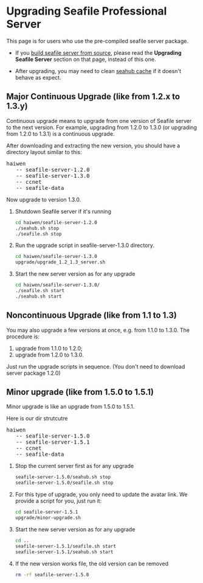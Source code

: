 # Upgrading Seafile Professional Server

This page is for users who use the pre-compiled seafile server package. 

- If you [build seafile server from source](https://github.com/haiwen/seafile/wiki/Build-and-deploy-seafile-server-from-source), please read the **Upgrading Seafile Server** section on that page, instead of this one.

- After upgrading, you may need to clean [seahub cache](../deploy/add_memcached.md) if it doesn't behave as expect.

## Major Continuous Upgrade (like from 1.2.x to 1.3.y)

Continuous upgrade means to upgrade from one version of Seafile server to the next version.
For example, upgrading from 1.2.0 to 1.3.0 (or upgrading from 1.2.0 to 1.3.1) is a continuous upgrade.

After downloading and extracting the new version, you should have a directory layout similar to this:

<pre>
haiwen
   -- seafile-server-1.2.0
   -- seafile-server-1.3.0
   -- ccnet
   -- seafile-data
</pre>


Now upgrade to version 1.3.0.

1. Shutdown Seafile server if it's running

   ```sh
   cd haiwen/seafile-server-1.2.0
   ./seahub.sh stop
   ./seafile.sh stop
   ```
2. Run the upgrade script in seafile-server-1.3.0 directory.

   ```sh
   cd haiwen/seafile-server-1.3.0
   upgrade/upgrade_1.2_1.3_server.sh
   ```
3. Start the new server version as for any upgrade 

   ```sh
   cd haiwen/seafile-server-1.3.0/
   ./seafile.sh start
   ./seahub.sh start
   ```

## Noncontinuous Upgrade (like from 1.1 to 1.3)

You may also upgrade a few versions at once, e.g. from 1.1.0 to 1.3.0.
The procedure is:

1. upgrade from 1.1.0 to 1.2.0;
2. upgrade from 1.2.0 to 1.3.0.

Just run the upgrade scripts in sequence. (You don't need to download server package 1.2.0)

## Minor upgrade (like from 1.5.0 to 1.5.1)

Minor upgrade is like an upgrade from 1.5.0 to 1.5.1. 

Here is our dir strutcutre

<pre>
haiwen
   -- seafile-server-1.5.0
   -- seafile-server-1.5.1
   -- ccnet
   -- seafile-data
</pre>

1. Stop the current server first as for any upgrade

    ```sh
    seafile-server-1.5.0/seahub.sh stop
    seafile-server-1.5.0/seafile.sh stop
    ```

1. For this type of upgrade, you only need to update the avatar link. We provide a script for you, just run it:

    ```sh
    cd seafile-server-1.5.1
    upgrade/minor-upgrade.sh
    ```

1. Start the new server version as for any upgrade 

    ```sh
    cd ..
    seafile-server-1.5.1/seafile.sh start
    seafile-server-1.5.1/seahub.sh start
    ```

1. If the new version works file, the old version can be removed

    ```sh
    rm -rf seafile-server-1.5.0
    ```
